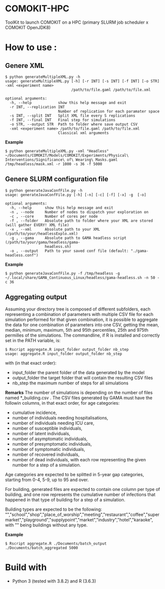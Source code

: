 # COMOKIT-HPC
ToolKit to launch COMOKIT on a HPC (primary SLURM job scheduler x COMOKIT OpenJDK8)

# How to use :

## Genere XML

```
$ python generateMultipleXML.py -h
usage: generateMultipleXML.py [-h] [-r INT] [-s INT] [-f INT] [-o STR] -xml <experiment name>
                              /path/to/file.gaml /path/to/file.xml

optional arguments:
  -h, --help            show this help message and exit
  -r INT, --replication INT
                        Number of replication for each paramater space
  -s INT, --split INT   Split XML file every S replications
  -f INT, --final INT   Final step for simulations
  -o STR, --output STR  Path to folder where save output CSV
  -xml <experiment name> /path/to/file.gaml /path/to/file.xml
                        Classical xml arguments
```

**Example**
```
$ python generateMultipleXML.py -xml "Headless" ~/Documents/COMOKIT/Models/COMOKIT/Experiments/Physical\ Interventions/Significance\ of\ Wearing\ Masks.gaml /tmp/headless/mask.xml -r 1000 -s 36 -f 5000
```

## Genere SLURM configuration file

```
$ python generateJavaConfFile.py -h
usage: generateJavaConfFile.py [-h] [-n] [-c] [-f] [-x] -g  [-o]

optional arguments:
  -h, --help      show this help message and exit
  -n , --node     Number of nodes to dispatch your exploration on
  -c , --core     Number of cores per node
  -f , --folder   Absolute path to folder where your XML are stored (will gather EVERY! XML file)
  -x , --xml      Absolute path to your XML (/path/to/your/headlessExplo.xml)
  -g , --gama     Absolute path to GAMA headless script (/path/to/your/gama/headless/gama-
                  headless.sh)
  -o , --output   Path to your saved conf file (default: "./gama-headless.conf")
```

**Example**
```
$ python generateJavaConfFile.py -f /tmp/headless -g ~/.local/share/GAMA_Continuous_Linux/headless/gama-headless.sh -n 50 -c 36
```

## Aggregating output

Assuming your directory tree is composed of different subfolders, each representing a combination of parameters with multiple CSV file for each simulation performed for that given combination, it is possible to aggregate the data for one combination of parameters into one CSV, getting the mean, median, minimum, maximum, 5th and 95th percentiles, 25th and 975th permilles of the simulations. The commandline, if R is installed and correctly set in the PATH variable, is: 

```
$ Rscript aggregate.R input_folder output_folder nb_step
usage: aggregate.R input_folder output_folder nb_step

```
with (in that exact order): 
* input_folder the parent folder of the data generated by the model
* output_folder the target folder that will contain the resulting CSV files
* nb_step the maximum number of steps for all simulations

**Remarks**
The number of simulations is depending on the number of files named \*_building.csv . The CSV files generated by GAMA must have the followin columns, in that exact order, for age categories: 
* cumulative incidence, 
* number of individuals needing hospitalisations, 
* number of individuals needing ICU care, 
* number of susceptible individuals, 
* number of latent individuals, 
* number of asymptomatic individuals, 
* number of presymptomatic individuals, 
* number of symptomatic individuals, 
* number of recovered individuals, 
* number of dead individuals,
with each row representing the given number for a step of a simulation.

Age categories are expected to be splitted in 5-year gap categories, starting from 0-4, 5-9, up to 95 and over. 

For building, generated files are expected to contain one column per type of building, and one row represents the cumulative number of infections that happened in that type of building for a step of a simulation. 

Building types are expected to be the following:
"","school","shop","place_of_worship","meeting","restaurant","coffee","supermarket","playground","supplypoint","market","industry","hotel","karaoke", 
with "" being buildings without any type. 

**Example**
```
$ Rscript aggregate.R ./Documents/batch_output ./Documents/batch_aggregated 5000
```

# Build with
- Python 3 (tested with 3.8.2) and R (3.6.3)
